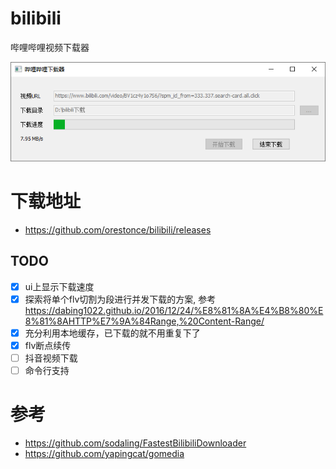 # bilibili
哔哩哔哩视频下载器

![screenshot.png](image/screenshot.png)

# 下载地址
* https://github.com/orestonce/bilibili/releases


## TODO
* [x] ui上显示下载速度
* [x] 探索将单个flv切割为段进行并发下载的方案, 参考 https://dabing1022.github.io/2016/12/24/%E8%81%8A%E4%B8%80%E8%81%8AHTTP%E7%9A%84Range,%20Content-Range/
* [x] 充分利用本地缓存，已下载的就不用重复下了
* [x] flv断点续传
* [ ] 抖音视频下载
* [ ] 命令行支持

# 参考
* https://github.com/sodaling/FastestBilibiliDownloader
* https://github.com/yapingcat/gomedia
